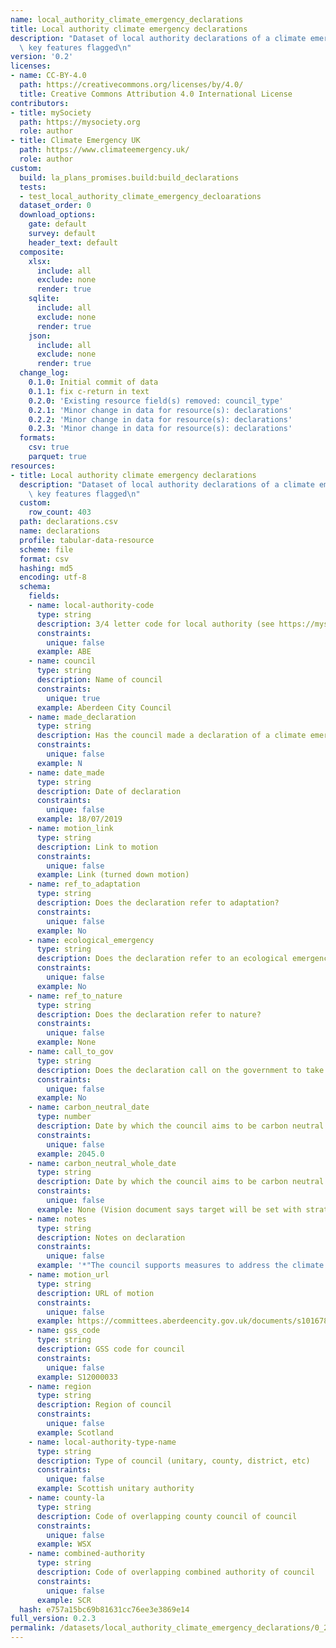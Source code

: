 ```yaml
---
name: local_authority_climate_emergency_declarations
title: Local authority climate emergency declarations
description: "Dataset of local authority declarations of a climate emergency with\
  \ key features flagged\n"
version: '0.2'
licenses:
- name: CC-BY-4.0
  path: https://creativecommons.org/licenses/by/4.0/
  title: Creative Commons Attribution 4.0 International License
contributors:
- title: mySociety
  path: https://mysociety.org
  role: author
- title: Climate Emergency UK
  path: https://www.climateemergency.uk/
  role: author
custom:
  build: la_plans_promises.build:build_declarations
  tests:
  - test_local_authority_climate_emergency_decloarations
  dataset_order: 0
  download_options:
    gate: default
    survey: default
    header_text: default
  composite:
    xlsx:
      include: all
      exclude: none
      render: true
    sqlite:
      include: all
      exclude: none
      render: true
    json:
      include: all
      exclude: none
      render: true
  change_log:
    0.1.0: Initial commit of data
    0.1.1: fix c-return in text
    0.2.0: 'Existing resource field(s) removed: council_type'
    0.2.1: 'Minor change in data for resource(s): declarations'
    0.2.2: 'Minor change in data for resource(s): declarations'
    0.2.3: 'Minor change in data for resource(s): declarations'
  formats:
    csv: true
    parquet: true
resources:
- title: Local authority climate emergency declarations
  description: "Dataset of local authority declarations of a climate emergency with\
    \ key features flagged\n"
  custom:
    row_count: 403
  path: declarations.csv
  name: declarations
  profile: tabular-data-resource
  scheme: file
  format: csv
  hashing: md5
  encoding: utf-8
  schema:
    fields:
    - name: local-authority-code
      type: string
      description: 3/4 letter code for local authority (see https://mysociety.github.io/uk_local_authority_names_and_codes/)
      constraints:
        unique: false
      example: ABE
    - name: council
      type: string
      description: Name of council
      constraints:
        unique: true
      example: Aberdeen City Council
    - name: made_declaration
      type: string
      description: Has the council made a declaration of a climate emergency?
      constraints:
        unique: false
      example: N
    - name: date_made
      type: string
      description: Date of declaration
      constraints:
        unique: false
      example: 18/07/2019
    - name: motion_link
      type: string
      description: Link to motion
      constraints:
        unique: false
      example: Link (turned down motion)
    - name: ref_to_adaptation
      type: string
      description: Does the declaration refer to adaptation?
      constraints:
        unique: false
      example: No
    - name: ecological_emergency
      type: string
      description: Does the declaration refer to an ecological emergency?
      constraints:
        unique: false
      example: No
    - name: ref_to_nature
      type: string
      description: Does the declaration refer to nature?
      constraints:
        unique: false
      example: None
    - name: call_to_gov
      type: string
      description: Does the declaration call on the government to take action?
      constraints:
        unique: false
      example: No
    - name: carbon_neutral_date
      type: number
      description: Date by which the council aims to be carbon neutral
      constraints:
        unique: false
      example: 2045.0
    - name: carbon_neutral_whole_date
      type: string
      description: Date by which the council aims to be carbon neutral (whole area)
      constraints:
        unique: false
      example: None (Vision document says target will be set with strategy)
    - name: notes
      type: string
      description: Notes on declaration
      constraints:
        unique: false
      example: '*"The council supports measures to address the climate emergency"'
    - name: motion_url
      type: string
      description: URL of motion
      constraints:
        unique: false
      example: https://committees.aberdeencity.gov.uk/documents/s101678/Cllr%20Yuill%20Notice%20of%20Motion%20-%20Climate%20Emergency.pdf
    - name: gss_code
      type: string
      description: GSS code for council
      constraints:
        unique: false
      example: S12000033
    - name: region
      type: string
      description: Region of council
      constraints:
        unique: false
      example: Scotland
    - name: local-authority-type-name
      type: string
      description: Type of council (unitary, county, district, etc)
      constraints:
        unique: false
      example: Scottish unitary authority
    - name: county-la
      type: string
      description: Code of overlapping county council of council
      constraints:
        unique: false
      example: WSX
    - name: combined-authority
      type: string
      description: Code of overlapping combined authority of council
      constraints:
        unique: false
      example: SCR
  hash: e757a15bc69b81631cc76ee3e3869e14
full_version: 0.2.3
permalink: /datasets/local_authority_climate_emergency_declarations/0_2
---
```


